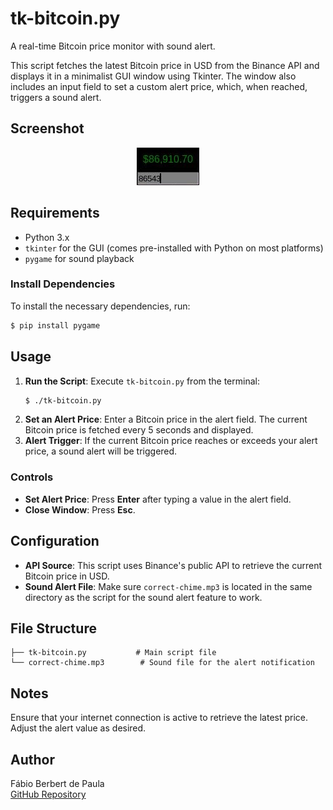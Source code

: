 # tk-bitcoin.py
A real-time Bitcoin price monitor with sound alert.

This script fetches the latest Bitcoin price in USD from the Binance API and displays it in a minimalist GUI window using Tkinter. The window also includes an input field to set a custom alert price, which, when reached, triggers a sound alert.

## Screenshot

<p align="center">
  <img src="screenshot.jpg" alt="Bitcoin Price Monitor Screenshot">
</p>

## Requirements
- Python 3.x
- `tkinter` for the GUI (comes pre-installed with Python on most platforms)
- `pygame` for sound playback

### Install Dependencies
To install the necessary dependencies, run:
```bash
$ pip install pygame
```

## Usage

1. **Run the Script**: Execute `tk-bitcoin.py` from the terminal:
    ```bash
    $ ./tk-bitcoin.py
    ```
2. **Set an Alert Price**: Enter a Bitcoin price in the alert field. The current Bitcoin price is fetched every 5 seconds and displayed.
3. **Alert Trigger**: If the current Bitcoin price reaches or exceeds your alert price, a sound alert will be triggered.

### Controls
- **Set Alert Price**: Press **Enter** after typing a value in the alert field.
- **Close Window**: Press **Esc**.

## Configuration
- **API Source**: This script uses Binance's public API to retrieve the current Bitcoin price in USD.
- **Sound Alert File**: Make sure `correct-chime.mp3` is located in the same directory as the script for the sound alert feature to work.

## File Structure
```text
├── tk-bitcoin.py           # Main script file
└── correct-chime.mp3        # Sound file for the alert notification
```

## Notes
Ensure that your internet connection is active to retrieve the latest price. Adjust the alert value as desired. 

## Author
Fábio Berbert de Paula  
[GitHub Repository](https://github.com/fberbert/tk-bitcoin)

